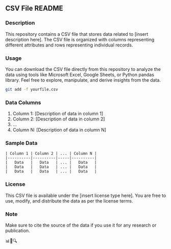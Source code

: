 ## CSV File README

### Description
This repository contains a CSV file that stores data related to [insert description here]. The CSV file is organized with columns representing different attributes and rows representing individual records.

### Usage
You can download the CSV file directly from this repository to analyze the data using tools like Microsoft Excel, Google Sheets, or Python pandas library. Feel free to explore, manipulate, and derive insights from the data.


```bash
git add -f yourfile.csv
```


### Data Columns
1. Column 1: [Description of data in column 1]
2. Column 2: [Description of data in column 2]
3. ...
4. Column N: [Description of data in column N]

### Sample Data
```
| Column 1 | Column 2 | ... | Column N |
|----------|----------|-----|----------|
|   Data   |   Data   | ... |   Data   |
|   Data   |   Data   | ... |   Data   |
|   Data   |   Data   | ... |   Data   |
```

### License
This CSV file is available under the [insert license type here]. You are free to use, modify, and distribute the data as per the license terms.

### Note
Make sure to cite the source of the data if you use it for any research or publication.

📊📑🔍

